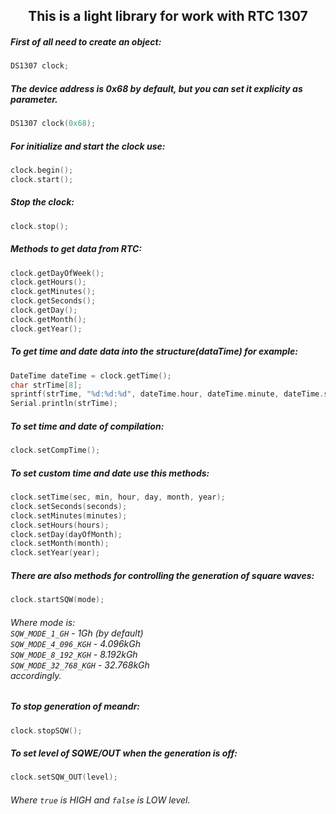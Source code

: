 <h2 align='center'>This is a light library for work with RTC 1307</h2>

##### First of all need to create an object:
```c
DS1307 clock;
```
##### The device address is 0x68 by default, but you can set it explicity as parameter.
```c
DS1307 clock(0x68);
```
##### For initialize and start the clock use:
```c
clock.begin();
clock.start();
```
##### Stop the clock:
```c
clock.stop();
```
##### Methods to get data from RTC:
```c
clock.getDayOfWeek();
clock.getHours();
clock.getMinutes();
clock.getSeconds();
clock.getDay();
clock.getMonth();
clock.getYear();
```
##### To get time and date data into the structure(dataTime) for example:
```c
DateTime dateTime = clock.getTime();
char strTime[8];
sprintf(strTime, "%d:%d:%d", dateTime.hour, dateTime.minute, dateTime.second);
Serial.println(strTime);
```
##### To set time and date of compilation:
```c
clock.setCompTime();
```
##### To set custom time and date use this methods:
```c
clock.setTime(sec, min, hour, day, month, year);
clock.setSeconds(seconds);
clock.setMinutes(minutes);
clock.setHours(hours);
clock.setDay(dayOfMonth);
clock.setMonth(month);
clock.setYear(year);
```
##### There are also methods for controlling the generation of square waves:
```c
clock.startSQW(mode);
```
###### Where mode is:<br>`SQW_MODE_1_GH` - 1Gh (by default)<br>`SQW_MODE_4_096_KGH` - 4.096kGh<br>`SQW_MODE_8_192_KGH` - 8.192kGh<br>`SQW_MODE_32_768_KGH` - 32.768kGh<br>accordingly.
##### To stop generation of meandr:
```c
clock.stopSQW();
```
##### To set level of SQWE/OUT when the generation is off:
```c
clock.setSQW_OUT(level);
```
###### Where `true` is HIGH and `false` is LOW level.
